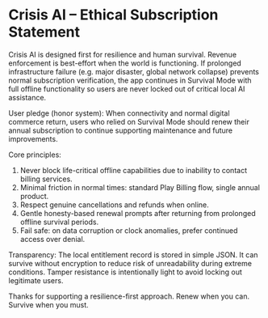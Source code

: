 # Crisis AI – Ethical Subscription Statement

Crisis AI is designed first for resilience and human survival. Revenue enforcement is best-effort when the world is functioning. If prolonged infrastructure failure (e.g. major disaster, global network collapse) prevents normal subscription verification, the app continues in Survival Mode with full offline functionality so users are never locked out of critical local AI assistance.

User pledge (honor system): When connectivity and normal digital commerce return, users who relied on Survival Mode should renew their annual subscription to continue supporting maintenance and future improvements.

Core principles:
1. Never block life-critical offline capabilities due to inability to contact billing services.
2. Minimal friction in normal times: standard Play Billing flow, single annual product.
3. Respect genuine cancellations and refunds when online.
4. Gentle honesty-based renewal prompts after returning from prolonged offline survival periods.
5. Fail safe: on data corruption or clock anomalies, prefer continued access over denial.

Transparency:
The local entitlement record is stored in simple JSON. It can survive without encryption to reduce risk of unreadability during extreme conditions. Tamper resistance is intentionally light to avoid locking out legitimate users.

Thanks for supporting a resilience-first approach. Renew when you can. Survive when you must.

